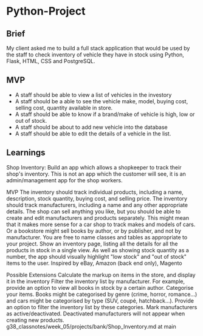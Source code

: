 # Python-Project

## Brief

My client asked me to build a full stack application that would be used by the staff to check inventory of vehicle they have in stock using Python, Flask, HTML, CSS and PostgreSQL.

## MVP

- A staff should be able to view a list of vehicles in the investory
- A staff should be a able to see the vehicle make, model, buying cost, selling cost, quantity available in store.
- A staff should be able to know if a brand/make of vehicle is high, low or out of stock.
- A staff should be about to add new vehicle into the database
- A staff should be able to edit the details of a vehicle in the list.  


## Learnings



Shop Inventory:
Build an app which allows a shopkeeper to track their shop's inventory. This is not an app which the customer will see, it is an admin/management app for the shop workers.

MVP
The inventory should track individual products, including a name, description, stock quantity, buying cost, and selling price.
The inventory should track manufacturers, including a name and any other appropriate details.
The shop can sell anything you like, but you should be able to create and edit manufacturers and products separately.
This might mean that it makes more sense for a car shop to track makes and models of cars. Or a bookstore might sell books by author, or by publisher, and not by manufacturer. You are free to name classes and tables as appropriate to your project.
Show an inventory page, listing all the details for all the products in stock in a single view.
As well as showing stock quantity as a number, the app should visually highlight "low stock" and "out of stock" items to the user.
Inspired by
eBay, Amazon (back end only), Magento

Possible Extensions
Calculate the markup on items in the store, and display it in the inventory
Filter the inventory list by manufacturer. For example, provide an option to view all books in stock by a certain author.
Categorise your items. Books might be categorised by genre (crime, horror, romance...) and cars might be categorised by type (SUV, coupé, hatchback...). Provide an option to filter the inventory list by these categories.
Mark manufacturers as active/deactivated. Deactivated manufacturers will not appear when creating new products.
g38_classnotes/week_05/projects/bank/Shop_Inventory.md at main
